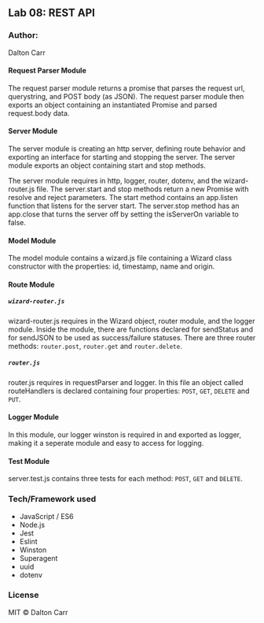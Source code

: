 

##  Lab 08: REST API

### Author:
Dalton Carr


#### Request Parser Module

The request parser module returns a promise that parses the request url, querystring, and POST body (as JSON). The request parser module then exports an object containing an instantiated Promise and parsed request.body data.

#### Server Module

The server module is creating an http server, defining route behavior and exporting an interface for starting and stopping the server. The server module exports an object containing start and stop methods. 

The server module requires in http, logger, router, dotenv, and the wizard-router.js file. The server.start and stop methods return a new Promise with resolve and reject parameters. The start method contains an app.listen function that listens for the server start. The server.stop method has an app.close that turns the server off by setting the isServerOn variable to false.

#### Model Module

The model module contains a wizard.js file containing a Wizard class constructor with the properties: id, timestamp, name and origin.

#### Route Module

##### ```wizard-router.js```

wizard-router.js requires in the Wizard object, router module, and the logger module. Inside the module, there are functions declared for sendStatus and for sendJSON to be used as success/failure statuses. There are three router methods: ```router.post```, ```router.get``` and ```router.delete```.

##### ```router.js```

router.js requires in requestParser and logger. In this file an object called routeHandlers is declared containing four properties: ```POST```, ```GET```, ```DELETE``` and ```PUT```. 

#### Logger Module

In this module, our logger winston is required in and exported as logger, making it a seperate module and easy to access for logging.

#### Test Module

server.test.js contains three tests for each method: ```POST```, ```GET``` and ```DELETE```. 


### Tech/Framework used

* JavaScript / ES6
* Node.js
* Jest
* Eslint
* Winston
* Superagent
* uuid
* dotenv

### License

MIT © Dalton Carr
